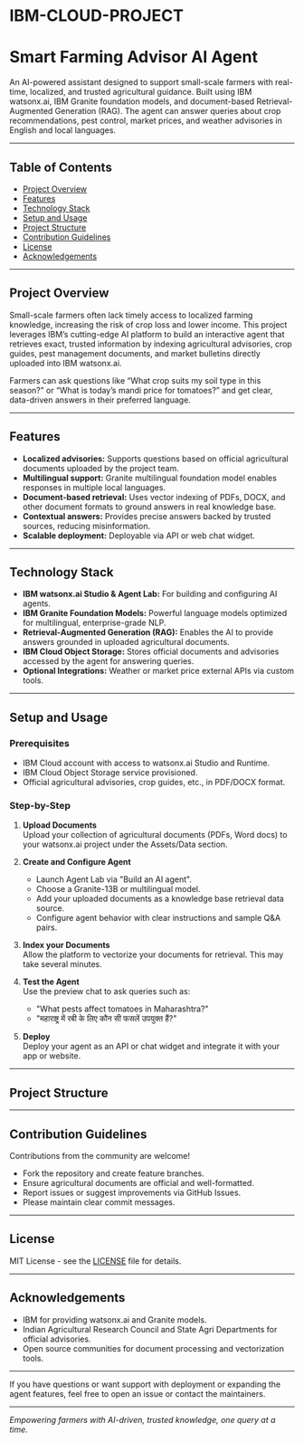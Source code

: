 # IBM-CLOUD-PROJECT
# Smart Farming Advisor AI Agent

An AI-powered assistant designed to support small-scale farmers with real-time, localized, and trusted agricultural guidance. Built using IBM watsonx.ai, IBM Granite foundation models, and document-based Retrieval-Augmented Generation (RAG). The agent can answer queries about crop recommendations, pest control, market prices, and weather advisories in English and local languages.

---

## Table of Contents
- [Project Overview](#project-overview)
- [Features](#features)
- [Technology Stack](#technology-stack)
- [Setup and Usage](#setup-and-usage)
- [Project Structure](#project-structure)
- [Contribution Guidelines](#contribution-guidelines)
- [License](#license)
- [Acknowledgements](#acknowledgements)

---

## Project Overview

Small-scale farmers often lack timely access to localized farming knowledge, increasing the risk of crop loss and lower income. This project leverages IBM’s cutting-edge AI platform to build an interactive agent that retrieves exact, trusted information by indexing agricultural advisories, crop guides, pest management documents, and market bulletins directly uploaded into IBM watsonx.ai.

Farmers can ask questions like “What crop suits my soil type in this season?” or “What is today’s mandi price for tomatoes?” and get clear, data-driven answers in their preferred language.

---

## Features

- **Localized advisories:** Supports questions based on official agricultural documents uploaded by the project team.
- **Multilingual support:** Granite multilingual foundation model enables responses in multiple local languages.
- **Document-based retrieval:** Uses vector indexing of PDFs, DOCX, and other document formats to ground answers in real knowledge base.
- **Contextual answers:** Provides precise answers backed by trusted sources, reducing misinformation.
- **Scalable deployment:** Deployable via API or web chat widget.

---

## Technology Stack

- **IBM watsonx.ai Studio & Agent Lab:** For building and configuring AI agents.
- **IBM Granite Foundation Models:** Powerful language models optimized for multilingual, enterprise-grade NLP.
- **Retrieval-Augmented Generation (RAG):** Enables the AI to provide answers grounded in uploaded agricultural documents.
- **IBM Cloud Object Storage:** Stores official documents and advisories accessed by the agent for answering queries.
- **Optional Integrations:** Weather or market price external APIs via custom tools.

---

## Setup and Usage

### Prerequisites

- IBM Cloud account with access to watsonx.ai Studio and Runtime.
- IBM Cloud Object Storage service provisioned.
- Official agricultural advisories, crop guides, etc., in PDF/DOCX format.

### Step-by-Step

1. **Upload Documents**  
   Upload your collection of agricultural documents (PDFs, Word docs) to your watsonx.ai project under the Assets/Data section.

2. **Create and Configure Agent**  
   - Launch Agent Lab via "Build an AI agent".  
   - Choose a Granite-13B or multilingual model.  
   - Add your uploaded documents as a knowledge base retrieval data source.  
   - Configure agent behavior with clear instructions and sample Q&A pairs.

3. **Index your Documents**  
   Allow the platform to vectorize your documents for retrieval. This may take several minutes.

4. **Test the Agent**  
   Use the preview chat to ask queries such as:  
   - "What pests affect tomatoes in Maharashtra?"  
   - "महाराष्ट्र में रबी के लिए कौन सी फसलें उपयुक्त हैं?"

5. **Deploy**  
   Deploy your agent as an API or chat widget and integrate it with your app or website.

---

## Project Structure

---

## Contribution Guidelines

Contributions from the community are welcome!  
- Fork the repository and create feature branches.  
- Ensure agricultural documents are official and well-formatted.  
- Report issues or suggest improvements via GitHub Issues.  
- Please maintain clear commit messages.

---

## License

MIT License - see the [LICENSE](LICENSE) file for details.

---

## Acknowledgements

- IBM for providing watsonx.ai and Granite models.  
- Indian Agricultural Research Council and State Agri Departments for official advisories.  
- Open source communities for document processing and vectorization tools.

---

If you have questions or want support with deployment or expanding the agent features, feel free to open an issue or contact the maintainers.

---

*Empowering farmers with AI-driven, trusted knowledge, one query at a time.*



